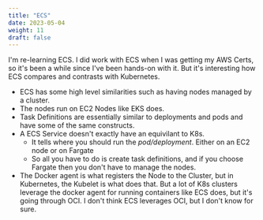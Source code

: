 ```yaml
---
title: "ECS"
date: 2023-05-04
weight: 11
draft: false
---
```


I'm re-learning ECS.  I did work with ECS when I was getting my AWS Certs, so it's been a while since I've been hands-on with it.  But it's interesting how ECS compares and contrasts with Kubernetes.  
- ECS has some high level similarities such as having nodes managed by a cluster.  
- The nodes run on EC2 Nodes like EKS does.  
- Task Definitions are essentially similar to deployments and pods and have some of the same constructs.
- A ECS Service doesn't exactly have an equivilant to K8s.  
    - It tells where you should run the *pod/deployment*.  Either on an EC2 node or on Fargate
    - So all you have to do is create task definitions, and if you choose Fargate then you don't have to manage the nodes.
- The Docker agent is what registers the Node to the Cluster, but in Kubernetes, the Kubelet is what does that.  But a lot of K8s clusters leverage the docker agent for running containers like ECS does, but it's going through OCI.  I don't think ECS leverages OCI, but I don't know for sure.
